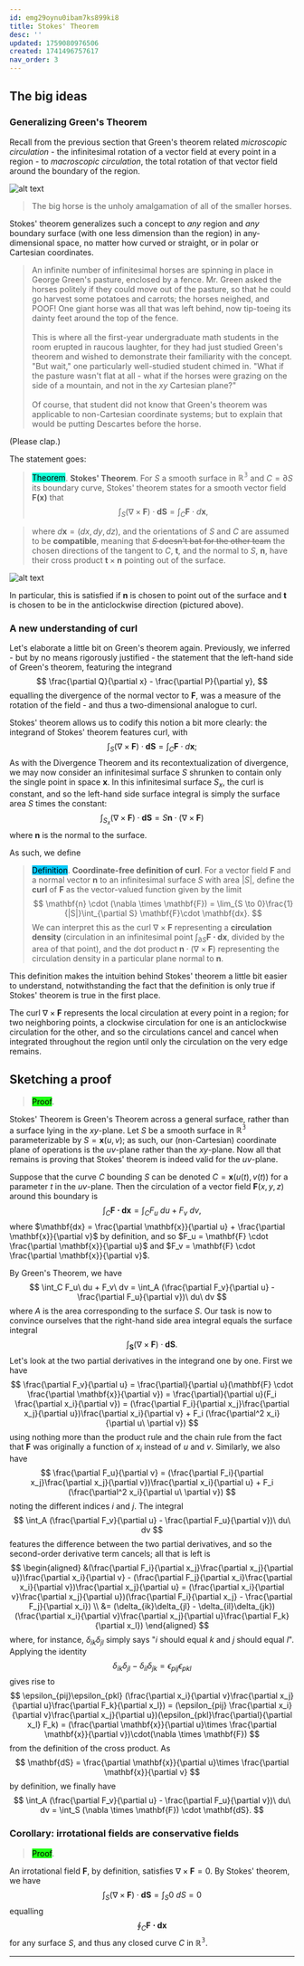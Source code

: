 ```yaml
---
id: emg29oynu0ibam7ks899ki8
title: Stokes' Theorem
desc: ''
updated: 1759080976506
created: 1741496757617
nav_order: 3
---
```

## The big ideas

### Generalizing Green's Theorem

Recall from the previous section that Green's theorem related *microscopic circulation* - the infinitesimal rotation of a vector field at every point in a region - to *macroscopic circulation*, the total rotation of that vector field around the boundary of the region.

![alt text](./assets/images/image-41.png)

> The big horse is the unholy amalgamation of all of the smaller horses.

Stokes' theorem generalizes such a concept to *any* region and *any* boundary surface (with one less dimension than the region) in any-dimensional space, no matter how curved or straight, or in polar or Cartesian coordinates. 

> An infinite number of infinitesimal horses are spinning in place in George Green's pasture, enclosed by a fence. Mr. Green asked the horses politely if they could move out of the pasture, so that he could go harvest some potatoes and carrots; the horses neighed, and POOF! One giant horse was all that was left behind, now tip-toeing its dainty feet around the top of the fence.<br/><br/>
This is where all the first-year undergraduate math students in the room erupted in raucous laughter, for they had just studied Green's theorem and wished to demonstrate their familiarity with the concept. "But wait," one particularly well-studied student chimed in. "What if the pasture wasn't flat at all - what if the horses were grazing on the side of a mountain, and not in the $xy$ Cartesian plane?"<br/><br/>
Of course, that student did not know that Green's theorem was applicable to non-Cartesian coordinate systems; but to explain that would be putting Descartes before the horse.

(Please clap.)

The statement goes:

> <span style="background-color: #12ffd7; color: black;">Theorem</span>. **Stokes' Theorem**. For $S$ a smooth surface in $\mathbb{R^3}$ and $C = \partial S$ its boundary curve, Stokes' theorem states for a smooth vector field $\mathbf{F(x)}$ that
$$
\int_S (\nabla \times \mathbf{F})\cdot \mathbf{dS} = \int_C \mathbf{F}\cdot d\mathbf{x},
$$

> where $d\mathbf{x} = (dx,dy,dz)$, and the orientations of $S$ and $C$ are assumed to be **compatible**, meaning that ~~$S$ doesn't bat for the other team~~ the chosen directions of the tangent to $C$, $\mathbf{t}$, and the normal to $S$, $\mathbf{n}$, have their cross product $\mathbf{t} \times \mathbf{n}$ pointing out of the surface.

![alt text](./assets/images/image-42.png)

In particular, this is satisfied if $\mathbf{n}$ is chosen to point out of the surface and $\mathbf{t}$ is chosen to be in the anticlockwise direction (pictured above).

### A new understanding of curl

Let's elaborate a little bit on Green's theorem again. Previously, we inferred - but by no means rigorously justified - the statement that the left-hand side of Green's theorem, featuring the integrand
$$
\frac{\partial Q}{\partial x} - \frac{\partial P}{\partial y},
$$
equalling the divergence of the normal vector to $\mathbf{F}$, was a measure of the rotation of the field - and thus a two-dimensional analogue to curl.

Stokes' theorem allows us to codify this notion a bit more clearly: the integrand of Stokes' theorem features curl, with
$$
\int_S (\nabla \times \mathbf{F})\cdot \mathbf{dS} = \int_C \mathbf{F}\cdot d\mathbf{x};
$$
As with the Divergence Theorem and its recontextualization of divergence, we may now consider an infinitesimal surface $S$ shrunken to contain only the single point in space $\mathbf{x}$. In this infinitesimal surface $S_x$, the curl is constant, and so the left-hand side surface integral is simply the surface area $S$ times the constant:
$$
\int_{S_x} (\nabla \times \mathbf{F})\cdot \mathbf{dS} = S\mathbf{n}\cdot (\nabla \times \mathbf{F})
$$
where $\mathbf{n}$ is the normal to the surface. 

As such, we define

> <span style="background-color: #03cafc; color: black;">Definition</span>. **Coordinate-free definition of curl**. For a vector field $\mathbf{F}$ and a normal vector $\mathbf{n}$ to an infinitesimal surface $S$ with area $|S|$, define the **curl** of $\mathbf{F}$ as the vector-valued function given by the limit
$$
\mathbf{n} \cdot (\nabla \times \mathbf{F}) = \lim_{S \to 0}\frac{1}{|S|}\int_{\partial S} \mathbf{F}\cdot \mathbf{dx}.
$$
We can interpret this as the curl $\nabla \times \mathbf{F}$ representing a **circulation density** (circulation in an infinitesimal point $\int_{\partial S}\mathbf{F\cdot dx}$, divided by the area of that point), and the dot product $\mathbf{n}\cdot (\nabla \times \mathbf{F})$ representing the circulation density in a particular plane normal to $\mathbf{n}$. 

This definition makes the intuition behind Stokes' theorem a little bit easier to understand, notwithstanding the fact that the definition is only true if Stokes' theorem is true in the first place. 

The curl $\nabla \times \mathbf{F}$ represents the local circulation at every point in a region; for two neighboring points, a clockwise circulation for one is an anticlockwise circulation for the other, and so the circulations cancel and cancel when integrated throughout the region until only the circulation on the very edge remains.

## Sketching a proof

> <span style="background-color: #1eff12; color: black;">Proof</span>.

Stokes' Theorem is Green's Theorem across a general surface, rather than a surface lying in the $xy$-plane. Let $S$ be a smooth surface in $\mathbb{R^3}$ parameterizable by $S = \mathbf{x}(u,v)$; as such, our (non-Cartesian) coordinate plane of operations is the $uv$-plane rather than the $xy$-plane. Now all that remains is proving that Stokes' theorem is indeed valid for the $uv$-plane. 

Suppose that the curve $C$ bounding $S$ can be denoted $C = \mathbf{x}(u(t), v(t))$ for a parameter $t$ in the $uv$-plane. Then the circulation of a vector field $\mathbf{F}(x,y,z)$ around this boundary is
$$
\int_C \mathbf{F \cdot dx} = \int_C F_u\ du + F_v\ dv,
$$
where $\mathbf{dx} = \frac{\partial \mathbf{x}}{\partial u} + \frac{\partial \mathbf{x}}{\partial v}$ by definition, and so $F_u = \mathbf{F} \cdot \frac{\partial \mathbf{x}}{\partial u}$ and $F_v = \mathbf{F} \cdot \frac{\partial \mathbf{x}}{\partial v}$.

By Green's Theorem, we have
$$
 \int_C F_u\ du + F_v\ dv = \int_A (\frac{\partial F_v}{\partial u} - \frac{\partial F_u}{\partial v})\ du\ dv
$$
where $A$ is the area corresponding to the surface $S$. Our task is now to convince ourselves that the right-hand side area integral equals the surface integral
$$
\int_\mathbf{S} (\nabla \times \mathbf{F}) \cdot \mathbf{dS}.
$$
Let's look at the two partial derivatives in the integrand one by one. First we have
$$
\frac{\partial F_v}{\partial u} = \frac{\partial}{\partial u}(\mathbf{F} \cdot \frac{\partial \mathbf{x}}{\partial v}) = \frac{\partial}{\partial u}(F_i \frac{\partial x_i}{\partial v}) = (\frac{\partial F_i}{\partial x_j}\frac{\partial x_j}{\partial u})\frac{\partial x_i}{\partial v} + F_i (\frac{\partial^2 x_i}{\partial u\ \partial v}) 
$$
using nothing more than the product rule and the chain rule from the fact that $\mathbf{F}$ was originally a function of $x_i$ instead of $u$ and $v$. Similarly, we also have
$$
\frac{\partial F_u}{\partial v} = (\frac{\partial F_i}{\partial x_j}\frac{\partial x_j}{\partial v})\frac{\partial x_i}{\partial u} + F_i (\frac{\partial^2 x_i}{\partial u\ \partial v}) 
$$
noting the different indices $i$ and $j$. The integral
$$
\int_A (\frac{\partial F_v}{\partial u} - \frac{\partial F_u}{\partial v})\ du\ dv
$$
features the difference between the two partial derivatives, and so the second-order derivative term cancels; all that is left is
$$
\begin{aligned}
&(\frac{\partial F_i}{\partial x_j}\frac{\partial x_j}{\partial u})\frac{\partial x_i}{\partial v} - (\frac{\partial F_j}{\partial x_i}\frac{\partial x_i}{\partial v})\frac{\partial x_j}{\partial u} = (\frac{\partial x_i}{\partial v}\frac{\partial x_j}{\partial u})(\frac{\partial F_i}{\partial x_j} - \frac{\partial F_j}{\partial x_i}) \\
&= (\delta_{ik}\delta_{jl} - \delta_{il}\delta_{jk})(\frac{\partial x_i}{\partial v}\frac{\partial x_j}{\partial u}\frac{\partial F_k}{\partial x_l}) 
\end{aligned}
$$
where, for instance, $\delta_{ik}\delta_{jl}$ simply says "$i$ should equal $k$ and $j$ should equal $l$". Applying the identity
$$
\delta_{ik}\delta_{jl} - \delta_{il}\delta_{jk} = \epsilon_{pij}\epsilon_{pkl}
$$
gives rise to
$$
\epsilon_{pij}\epsilon_{pkl} (\frac{\partial x_i}{\partial v}\frac{\partial x_j}{\partial u}\frac{\partial F_k}{\partial x_l}) = (\epsilon_{pij} \frac{\partial x_i}{\partial v}\frac{\partial x_j}{\partial u})(\epsilon_{pkl}\frac{\partial}{\partial x_l} F_k) = (\frac{\partial \mathbf{x}}{\partial u}\times \frac{\partial \mathbf{x}}{\partial v})\cdot(\nabla \times \mathbf{F})
$$
from the definition of the cross product. As
$$
\mathbf{dS} = \frac{\partial \mathbf{x}}{\partial u}\times \frac{\partial \mathbf{x}}{\partial v}
$$
by definition, we finally have
$$
\int_A (\frac{\partial F_v}{\partial u} - \frac{\partial F_u}{\partial v})\ du\ dv = \int_S (\nabla \times \mathbf{F}) \cdot \mathbf{dS}.
$$


### Corollary: irrotational fields are conservative fields

> <span style="background-color: #1eff12; color: black;">Proof</span>.

An irrotational field $\mathbf{F}$, by definition, satisfies $\nabla \times \mathbf{F} = 0$. By Stokes' theorem, we have
$$
\int_S (\nabla \times \mathbf{F})\cdot \mathbf{dS} = \int_S 0\ dS = 0
$$
equalling
$$
\oint_C \mathbf{F \cdot dx}
$$
for any surface $S$, and thus any closed curve $C$ in $\mathbb{R^3}$.

****